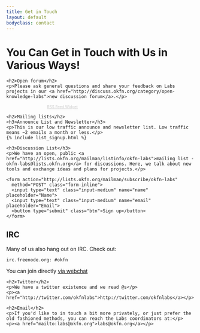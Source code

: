 ```yaml
---
title: Get in Touch
layout: default
bodyclass: contact
---
```


<h1>You Can Get in Touch with Us in Various Ways!</h1>

<div class="row">
  <div class="span6">

    <h2>Open forum</h2>
    <p>Please ask general questions and share your feedback on Labs projects in our <a href="http://discuss.okfn.org/category/open-knowledge-labs">new discussion forum</a>.</p>

<!-- start feedwind code --><script type="text/javascript">document.write('<script type="text/javascript" src="' + ('https:' == document.location.protocol ? 'https://' : 'http://') + 'feed.mikle.com/js/rssmikle.js"><' + '/script>');</script><script type="text/javascript">(function() {var params = {rssmikle_url: "http://discuss.okfn.org/latest.rss",rssmikle_frame_width: "300",rssmikle_frame_height: "300",rssmikle_target: "_blank",rssmikle_font: "Arial, Helvetica, sans-serif",rssmikle_font_size: "12",rssmikle_border: "off",responsive: "off",rssmikle_css_url: "",text_align: "left",text_align2: "left",corner: "off",scrollbar: "off",autoscroll: "on",scrolldirection: "down",scrollstep: "3",mcspeed: "30",sort: "New",rssmikle_title: "on",rssmikle_title_sentence: "",rssmikle_title_link: "",rssmikle_title_bgcolor: "#0066FF",rssmikle_title_color: "#FFFFFF",rssmikle_title_bgimage: "",rssmikle_item_bgcolor: "#FFFFFF",rssmikle_item_bgimage: "",rssmikle_item_title_length: "55",rssmikle_item_title_color: "#0066FF",rssmikle_item_border_bottom: "on",rssmikle_item_description: "on",item_link: "off",rssmikle_item_description_length: "150",rssmikle_item_description_color: "#666666",rssmikle_item_date: "gl1",rssmikle_timezone: "Etc/GMT",datetime_format: "%b %e, %Y %l:%M:%S %p",item_description_style: "text",item_thumbnail: "full",article_num: "15",rssmikle_item_podcast: "off",keyword_inc: "",keyword_exc: ""};feedwind_show_widget_iframe(params);})();</script><div style="font-size:10px; text-align:center; width:300;"><a href="http://feed.mikle.com/" target="_blank" style="color:#CCCCCC;">RSS Feed Widget</a><!--Please display the above link in your web page according to Terms of Service.--></div><!-- end feedwind code -->

    <h2>Mailing lists</h2>
    <h3>Announce List and Newsletter</h3>
    <p>This is our low traffic announce and newsletter list. Low traffic means ~2 emails a month or less.</p>
    {% include list_signup.html %}

    <h3>Discussion List</h3>
    <p>We have an open, public <a href="http://lists.okfn.org/mailman/listinfo/okfn-labs">mailing list - okfn-labs@lists.okfn.org</a> for discussions. Here, we talk about new tools and exchange ideas and plans for projects.</p>

    <form action="http://lists.okfn.org/mailman/subscribe/okfn-labs"
      method="POST" class="form-inline">
      <input type="text" class="input-medium" name="name" placeholder="Name">
      <input type="text" class="input-medium" name="email" placeholder="Email">
      <button type="submit" class="btn">Sign up</button>
    </form>
  </div>
  <div class="span6">
    <h2>IRC</h2>
    <p>Many of us also hang out on IRC. Check out:</p>
    <p><code>irc.freenode.org: #okfn</code></p>
    <p>You can join directly <a href="http://webchat.freenode.net/?channels=okfn">via webchat</a></p>

    <h2>Twitter</h2>
    <p>We have a twitter existence and we read @s</p>
    <p><a href="http://twitter.com/okfnlabs">http://twitter.com/okfnlabs</a></p>

    <h2>Email</h2>
    <p>If you'd like to in touch a bit more privately, or just prefer the old fashioned methods, you can reach the Labs coordinators at:</p>
    <p><a href="mailto:labs@okfn.org">labs@okfn.org</a></p>
  </div>
</div>

<div class="row">
</div>
